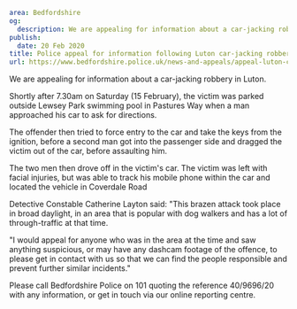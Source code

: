 ```yaml
area: Bedfordshire
og:
  description: We are appealing for information about a car-jacking robbery in Luton.
publish:
  date: 20 Feb 2020
title: Police appeal for information following Luton car-jacking robbery
url: https://www.bedfordshire.police.uk/news-and-appeals/appeal-luton-car-jacking-feb20
```

We are appealing for information about a car-jacking robbery in Luton.

Shortly after 7.30am on Saturday (15 February), the victim was parked outside Lewsey Park swimming pool in Pastures Way when a man approached his car to ask for directions.

The offender then tried to force entry to the car and take the keys from the ignition, before a second man got into the passenger side and dragged the victim out of the car, before assaulting him.

The two men then drove off in the victim's car. The victim was left with facial injuries, but was able to track his mobile phone within the car and located the vehicle in Coverdale Road

Detective Constable Catherine Layton said: "This brazen attack took place in broad daylight, in an area that is popular with dog walkers and has a lot of through-traffic at that time.

"I would appeal for anyone who was in the area at the time and saw anything suspicious, or may have any dashcam footage of the offence, to please get in contact with us so that we can find the people responsible and prevent further similar incidents."

Please call Bedfordshire Police on 101 quoting the reference 40/9696/20 with any information, or get in touch via our online reporting centre.
